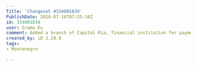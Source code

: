 ```yaml
---
Title: 'Changeset #154001034'
PublishDate: 2024-07-16T07:25:16Z
id: 154001034
user: Gramo Ex
comment: Added a branch of Capital Ria, financial institution for payments and transfers.
created_by: iD 2.29.0
tags:
- Montenegro

---
```

